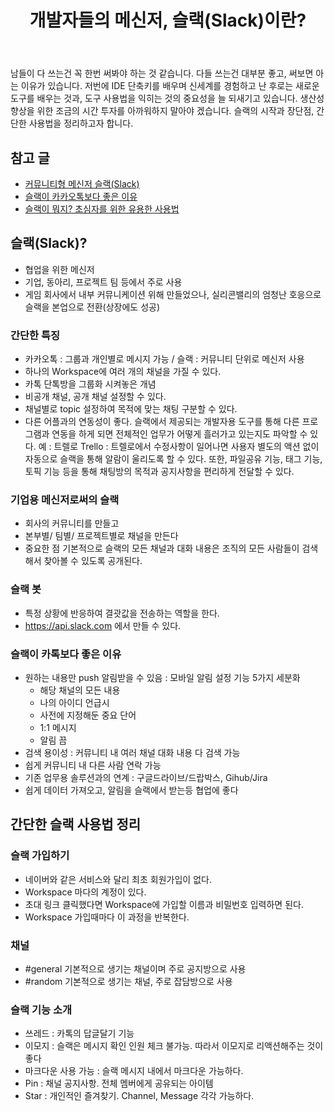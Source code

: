 ﻿---
title:  "개발자들의 메신저, 슬랙(Slack)이란?"
excerpt: "남들 다 쓴다고 하면 꼭 한번은 써봐야 대화가 되더라..."


categories:
  - Tools
tags:
  - 슬랙
last_modified_at: 2020-05-16TO00:30:00+09:00
---

남들이 다 쓰는건 꼭 한번 써봐야 하는 것 같습니다. 다들 쓰는건 대부분 좋고, 써보면 아는 이유가 있습니다. 저번에 IDE 단축키를 배우며 신세계를 경험하고 난 후로는 새로운 도구를 배우는 것과, 도구 사용법을 익히는 것의 중요성을 늘 되새기고 있습니다. 생산성 향상을 위한 조금의 시간 투자를 아까워하지 말아야 겠습니다. 슬랙의 시작과 장단점, 간단한 사용법을 정리하고자 합니다.

## 참고 글
- [커뮤니티형 메신저 슬랙(Slack)](https://medium.com/depromeet/%EC%BB%A4%EB%AE%A4%EB%8B%88%ED%8B%B0%ED%98%95-%EB%A9%94%EC%8B%A0%EC%A0%80-%EC%8A%AC%EB%9E%99-slack-4ae01f5ff4a0)
- [슬랙이 카카오톡보다 좋은 이유](https://medium.com/@justin_jin/%EC%8A%AC%EB%9E%99%EC%9D%B4-%EC%B9%B4%EC%B9%B4%EC%98%A4%ED%86%A1%EB%B3%B4%EB%8B%A4-%EC%A2%8B%EC%9D%80-%EC%9D%B4%EC%9C%A0-d7153f0b2af7)
- [슬랙이 뭐지? 초심자를 위한 유용한 사용법](https://gonna-be.tistory.com/29)

## 슬랙(Slack)?
- 협업을 위한 메신저
- 기업, 동아리, 프로젝트 팀 등에서 주로 사용
- 게임 회사에서 내부 커뮤니케이션 위해 만들었으나, 실리콘밸리의 엄청난 호응으로 슬랙을 본업으로 전환(상장에도 성공)

### 간단한 특징
- 카카오톡 : 그룹과 개인별로 메시지 가능 / 슬랙 : 커뮤니티 단위로 메신저 사용
- 하나의 Workspace에 여러 개의 채널을 가질 수 있다.
- 카톡 단톡방을 그룹화 시켜놓은 개념 
- 비공개 채널, 공개 채널 설정할 수 있다.
- 채널별로 topic 설정하여 목적에 맞는 채팅 구분할 수 있다.
- 다른 어플과의 연동성이 좋다.
    슬랙에서 제공되는 개발자용 도구를 통해 다른 프로그램과 연동을 하게 되면 전체적인 업무가 어떻게 흘러가고 있는지도 파악할 수 있다.
    예 : 트렐로 Trello : 트렐로에서 수정사항이 일어나면 사용자 별도의 액션 없이 자동으로 슬랙을 통해 알람이 울리도록 할 수 있다.
    또한,  파일공유 기능, 태그 기능, 토픽 기능 등을 통해 채팅방의 목적과 공지사항을 편리하게 전달할 수 있다.

### 기업용 메신저로써의 슬랙
- 회사의 커뮤니티를 만들고
- 본부별/ 팀별/ 프로젝트별로 채널을 만든다
- 중요한 점
    기본적으로 슬랙의 모든 채널과 대화 내용은 조직의 모든 사람들이 검색해서 찾아볼 수 있도록 공개된다.

### 슬랙 봇 
- 특정 상황에 반응하여 결괏값을 전송하는 역할을 한다.
- https://api.slack.com 에서 만들 수 있다.

### 슬랙이 카톡보다 좋은 이유
- 원하는 내용만 push 알림받을 수 있음 : 모바일 알림 설정 기능 5가지 세분화
	- 해당 채널의 모든 내용
	- 나의 아이디 언급시
	- 사전에 지정해둔 중요 단어
	- 1:1 메시지
	- 알림 끔
- 검색 용이성 : 커뮤니티 내 여러 채널 대화 내용 다 검색 가능
- 쉽게 커뮤니티 내 다른 사람 연락 가능
- 기존 업무용 솔루션과의 연계 : 구글드라이브/드랍박스, Gihub/Jira
- 쉽게 데이터 가져오고, 알림을 슬랙에서 받는등 협업에 좋다

## 간단한 슬랙 사용법 정리

### 슬랙 가입하기
- 네이버와 같은 서비스와 달리 최초 회원가입이 없다.
- Workspace 마다의 계정이 있다.
- 초대 링크 클릭했다면 Workspace에 가입할 이름과 비밀번호 입력하면 된다.
- Workspace 가입때마다 이 과정을 반복한다.

### 채널 
- #general 기본적으로 생기는 채널이며 주로 공지방으로 사용 
- #random 기본적으로 생기는 채널, 주로 잡담방으로 사용

### 슬랙 기능 소개
- 쓰레드 : 카톡의 답글달기 기능
- 이모지 : 슬랙은 메시지 확인 인원 체크 불가능. 따라서 이모지로 리액션해주는 것이 좋다
- 마크다운 사용 가능 : 슬랙 메시지 내에서 마크다운 가능하다.
- Pin : 채널 공지사항. 전체 멤버에게 공유되는 아이템
- Star : 개인적인 즐겨찾기. Channel, Message 각각 가능하다.